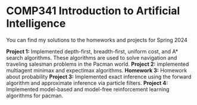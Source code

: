 # COMP341 Introduction to Artificial Intelligence 

You can find my solutions to the homeworks and projects for Spring 2024

<b>Project 1:</b> Implemented depth-first, breadth-first, uniform cost, and A* search algorithms. These algorithms are used to solve navigation and traveling salesman problems in the Pacman world.
<b>Project 2:</b> implemented multiagent minimax and expectimax algorithms.
<b>Homework 3:</b> Homework about probability
<b>Project 3:</b> Implemented exact inference using the forward algorithm and approximate inference via particle filters.
<b>Project 4:</b> Implemented model-based and model-free reinforcement learning algorithms for pacman. 
